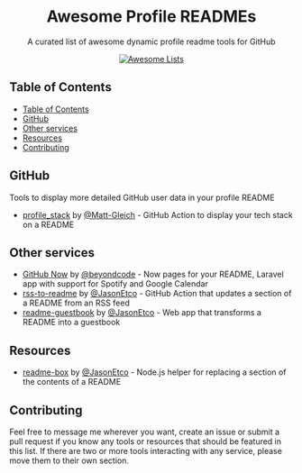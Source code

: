 <p align="center">
  <h1 align="center">Awesome Profile READMEs</h1>
  <p align="center">A curated list of awesome dynamic profile readme tools for GitHub<p>
  <p align="center">
    <a href="https://awesome.re"><img src="https://awesome.re/badge-flat.svg" alt="Awesome Lists"></a>
  </p>
</p>

## Table of Contents
- [Table of Contents](#table-of-contents)
- [GitHub](#github)
- [Other services](#other-services)
- [Resources](#resources)
- [Contributing](#contributing)  

## GitHub
Tools to display more detailed GitHub user data in your profile README

- [profile_stack](https://github.com/Matt-Gleich/profile_stack) by [@Matt-Gleich](https://github.com/Matt-Gleich) - GitHub Action to display your tech stack on a README

## Other services

- [GitHub Now](https://github.com/beyondcode/github-now) by [@beyondcode](https://github.com/beyondcode) - Now pages for your README, Laravel app with support for Spotify and Google Calendar
- [rss-to-readme](https://github.com/JasonEtco/rss-to-readme) by [@JasonEtco](https://github.com/JasonEtco) - GitHub Action that updates a section of a README from an RSS feed
- [readme-guestbook](https://github.com/JasonEtco/readme-guestbook) by [@JasonEtco](https://github.com/JasonEtco) - Web app that transforms a README into a guestbook

## Resources

- [readme-box](https://github.com/JasonEtco/readme-box) by [@JasonEtco](https://github.com/JasonEtco) - Node.js helper for replacing a section of the contents of a README

## Contributing

Feel free to message me wherever you want, create an issue or submit a pull request if you know any tools or resources that should be featured in this list. If there are two or more tools interacting with any service, please move them to their own section.
